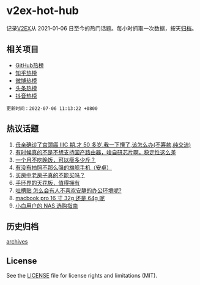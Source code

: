 # v2ex-hot-hub

 记录[V2EX](https://www.v2ex.com/)从 2021-01-06 日至今的热门话题。每小时抓取一次数据，按天[归档](archives)。
 
 ## 相关项目

- [GitHub热榜](https://github.com/snaildev/github-hot-hub)
- [知乎热榜](https://github.com/snaildev/zhihu-hot-hub)
- [微博热榜](https://github.com/snaildev/weibo-hot-hub)
- [头条热榜](https://github.com/snaildev/toutiao-hot-hub)
- [抖音热榜](https://github.com/snaildev/douyin-hot-hub)


 `更新时间：2022-07-06 11:13:22 +0800`

## 热议话题

1. [母亲确诊了宫颈癌 IIIC 期,才 50 多岁.我一下懵了,该怎么办(不筹款,纯交流)](https://www.v2ex.com/t/864189)
1. [有时候真的不是不想支持国产路由器，啥自研芯片啊，稳定性这么差](https://www.v2ex.com/t/864149)
1. [一个月不吃晚饭，可以瘦多少斤？](https://www.v2ex.com/t/864246)
1. [有没有拍照不那么强的旗舰手机（安卓）](https://www.v2ex.com/t/864209)
1. [买房中老房子真的不能买吗？](https://www.v2ex.com/t/864146)
1. [手环界的天花板，值得拥有](https://www.v2ex.com/t/864221)
1. [吐槽贴 怎么会有人不喜欢安静的办公环境呢?](https://www.v2ex.com/t/864343)
1. [macbook pro 16 寸 32g 还是 64g 呢](https://www.v2ex.com/t/864154)
1. [小白用户的 NAS 选购指南](https://www.v2ex.com/t/864184)

## 历史归档

[archives](archives)

## License

See the [LICENSE](LICENSE) file for license rights and limitations (MIT).
